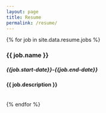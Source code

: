 ```yaml
---
layout: page
title: Resume
permalink: /resume/
---
```


{% for job in site.data.resume.jobs %}
  <h3>{{ job.name }}</h3>
  <h5>{{job.start-date}}-{{job.end-date}}</h5>
  <h4>{{ job.description }}</h4>
  <br>
{% endfor %}

